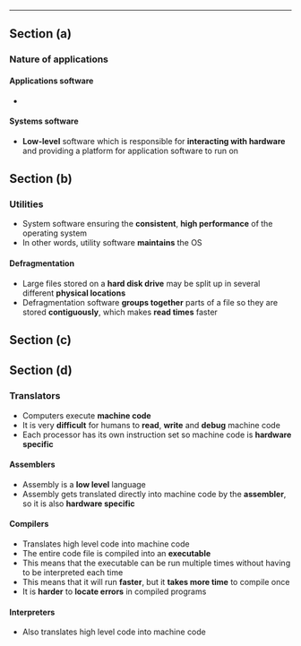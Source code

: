 ***
## Section (a)

### Nature of applications

#### Applications software
- 

#### Systems software
- **Low-level** software which is responsible for **interacting with hardware** and providing a platform for application software to run on

## Section (b)

### Utilities
- System software ensuring the **consistent**, **high performance** of the operating system
- In other words, utility software **maintains** the OS

#### Defragmentation
- Large files stored on a **hard disk drive** may be split up in several different **physical locations**
- Defragmentation software **groups together** parts of a file so they are stored **contiguously**, which makes **read times** faster

## Section (c)

## Section (d)

### Translators
- Computers execute **machine code**
- It is very **difficult** for humans to **read**, **write** and **debug** machine code
- Each processor has its own instruction set so machine code is **hardware specific**

#### Assemblers
- Assembly is a **low level** language
- Assembly gets translated directly into machine code by the **assembler**, so it is also **hardware specific**

#### Compilers
- Translates high level code into machine code
- The entire code file is compiled into an **executable**
- This means that the executable can be run multiple times without having to be interpreted each time
- This means that it will run **faster**, but it **takes more time** to compile once
- It is **harder** to **locate errors** in compiled programs

#### Interpreters
- Also translates high level code into machine code